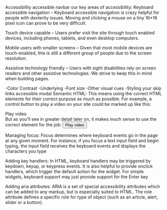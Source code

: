 Accessibility
accessible navbar
our key areas of accessibility:
Keyboard accessible navigation – Keyboard accessible navigation is crazy helpful for people with dexterity issues.
Moving and clicking a mouse on a tiny 16×16 pixel icon can prove to be very difficult.

   Touch device capable – Users prefer visit the site through touch enabled devices, including phones, tablets, and even
   desktop computers.

   Mobile users with smaller screens – Given that most mobile devices are touch-enabled, this is still a different group
   of people due to the screen resolution.

   Assistive technology friendly – Users with sight disabilities rely on screen readers and other assistive technologies.
   We strive to keep this in mind when building pages.

   -Color Contrast
   -Underlying
   -Font size
   -Other visual cues
   -Styling your skip links
accessible modal
Semantic HTML:
This means using the correct HTML elements for their correct purpose as much as possible.
For example, a control button to play a video on your site could be marked up like this:
<div>Play video</div>
But as you'll see in greater detail later on, it makes much sense to use the correct element for the job:
<button>Play video</button>

Managing focus:
   Focus determines where keyboard events go in the page at any given moment. For instance, if you focus a text input
   field and begin typing, the input field receives the keyboard events and displays the characters you type

Adding key handlers:
   In HTML, keyboard handlers may be triggered by keydown, keyup, or keypress events. It is also helpful to provide
   onclick handlers, which trigger the default action for the widget. For simple widgets, keyboard support may just
   provide support for the Enter key

Adding aria attributes:
   ARIA is a set of special accessibility attributes which can be added to any markup, but is especially suited to HTML.
   The role attribute defines a specific role for type of object (such as an article, alert, slider or a button).